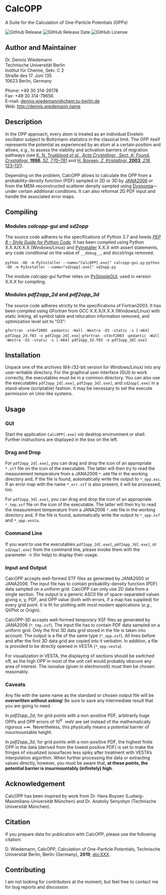 # CalcOPP
A Suite for the Calculation of One-Particle Potentials (OPPs)

![GitHub Release](https://img.shields.io/github/release/dewiedem/calcopp.svg)
![GitHub Release Date](https://img.shields.io/github/release-date/dewiedem/calcopp.svg)
![GitHub License](https://img.shields.io/github/license/dewiedem/calcopp.svg)

## Author and Maintainer
Dr. Dennis Wiedemann\
Technische Universität Berlin\
Institut für Chemie, Sekr. C 2\
Straße des 17. Juni 135\
10623 Berlin, Germany

Phone:	+49 30 314-26178\
Fax:	+49 30 314-79656\
E-mail:	[dennis.wiedemann@chem.tu-berlin.de](mailto:dennis.wiedemann@chem.tu-berlin.de)\
Web:	http://dennis.wiedemann.name

## Description
In the OPP approach, every atom is treated as an individual Einstein oscillator subject to Boltzmann statistics in the classical limit. The OPP itself represents the potential as experienced by an atom at a certain position and allows, *e.g.*, to assess the viability and activation barriers of migration pathways (see [K. N. Trueblood *et al.*, *Acta Crystallogr., Sect. A: Found. Crystallogr.* **1996**, *52*, 770–781](https://doi.org/10.1107/S0108767396005697) and [H. Boysen, *Z. Kristallogr.* **2003**, *218*, 123–131](https://doi.org/10.1524/zkri.218.2.123.20668)).

Depending on the problem, CalcOPP allows to calculate the OPP from a probability-density function (PDF) sampled in 2D or 3D by [JANA2006](http://jana.fzu.cz/) or from the MEM-reconstructed scatterer density sampled using [Dysnomia](https://jp-minerals.org/dysnomia/en/)—under certain additional conditions. It can also reformat 2D PDF input and handle the associated error maps.

## Compiling
### Modules *calcopp-gui* and *sd2opp*
The source code adheres to the specifications of Python 3.7 and heeds [*PEP 8 – Style Guide for Python Code*](https://www.python.org/dev/peps/pep-0008/). It has been compiled using Python X.X.X/X.X.X (Windows/Linux) and [PyInstaller](https://www.pyinstaller.org/) X.X.X with assert statements, any code conditional on the value of `__debug__`, and docstrings removed.

`python -OO -m PyInstaller --name="CalcOPP[.exe]" calcopp-gui.py`
`python -OO -m PyInstaller --name="sd2opp[.exe]" sd2opp.py`

The module *calcopp-gui* further relies on [PySimpleGUI](https://pypi.org/project/PySimpleGUI/), used in version X.X.X for compiling.

### Modules *pdf2opp_2d* and *pdf2opp_3d*
The source code adheres strictly to the specifications of Fortran2003. It has been compiled using GFortran from GCC X.X.X/X.X.X (Windows/Linux) with static linking, all symbol table and relocation information removed, and optimization level set to “O3”:

`gfortran -std=f2003 -pedantic -Wall -Wextra -O3 -static -s [-m64] pdf2opp_2d.f03 -o pdf2opp_2d[.exe]`
`gfortran -std=f2003 -pedantic -Wall -Wextra -O3 -static -s [-m64] pdf2opp_3d.f03 -o pdf2opp_3d[.exe]`

## Installation
Unpack one of the archives (64-/32-bit version for Windows/Linux) into any user-writable directory. For the graphical user interface (GUI) to work correctly, the executables must be in a common directory. You can also use the executables `pdf2opp_2d[.exe]`, `pdf2opp_3d[.exe]`, and `sd2opp[.exe]` in a stand-alone (scriptable) fashion. It may be necessary to set the execute permission on Unix-like systems.

## Usage
### GUI
Start the application `CalcOPP[.exe]` *via* desktop environment or shell. Further instructions are displayed in the box on the left. 

### Drag and Drop
For `pdf2opp_2d[.exe]`, you can drag and drop the icon of an appropriate `*.stf` file on the icon of the executable. The latter will then try to read the measurement temperature from a JANA2006 `*.m90` file in the working directory and, if the file is found, automatically write the output to `*_opp.asc`. If an error map with the name `*_err.stf` is also present, it will be processed, too.

For `pdf2opp_3d[.exe]`, you can drag and drop the icon of an appropriate `*_tmp.xsf` file on the icon of the executable. The latter will then try to read the measurement temperature from a JANA2006 `*.m90` file in the working directory and, if the file is found, automatically write the output to `*_opp.xsf` and `*_opp.vesta`.

### Command Line
If you want to use the executables `pdf2opp_2d[.exe]`, `pdf2opp_3d[.exe]`, or `sd2opp[.exe]` from the command line, please invoke them with the parameter `-h` (for help) to display their usage.

### Input and Output
CalcOPP accepts well-formed STF files as generated by JANA2000 or JANA2006. The input file has to contain probability-density function (PDF) data sampled on a uniform grid. CalcOPP can only use 2D data from a single section. The output is a generic ASCII file of space-separated values giving x, y, PDF, and OPP value (both with errors, if a map has supplied) for every grid point. It is fit for plotting with most modern applications (*e.g.*, QtiPlot or Origin).

CalcOPP-3D accepts well-formed temporary XSF files as generated by JANA2006 (`*_tmp.xsf`). The input file has to contain PDF data sampled on a uniform grid. Only the first 3D data grid stored in the file is taken into account. The output is a file of the same type (`*_opp.xsf`). All lines before and after the first 3D data grid are copied into it verbatim. In addition, a file is provided to be directly opened in VESTA (`*_opp.vesta`).

For visualization in VESTA, the displaying of sections should be switched off, as the high OPP in most of the unit cell would probably obscure any area of interest. The isovalue (given in electronvolt) must then be chosen reasonably.

### Caveats
Any file with the same name as the standard or chosen output file will be **overwritten without asking**! Be sure to save any intermediate result that you are going to need.

In *pdf2opp_2d*, for grid points with a non-positive PDF, arbitrarily huge OPPs and OPP errors of 10<sup>9</sup> meV are set instead of the mathematically rigorous +∞. Nevertheless, this physically means a potential barrier of insurmountable height.

In *pdf2opp_3d*, for grid points with a non-positive PDF, the highest finite OPP in the data (derived from the lowest positive PDF) is set to make the fringes of visualized isosurfaces less spiky after treatment with VESTA’s interpolation algorithm. When further processing the data or extracting values directly, however, you must be aware that, **at these points, the potential barrier is insurmountably (infinitely) high**.

## Acknowledgement
CalcOPP has been inspired by work from Dr. Hans Boysen (Ludwig-Maximilians-Universität München) and Dr. Anatoliy Senyshyn (Technische Universität München).

## Citation
If you prepare data for publication with CalcOPP, please use the following citation:

D. Wiedemann, CalcOPP, Calculation of One-Particle Potentials, Technische Universität Berlin, Berlin (Germany), **2019**, [doi:XXX](https://doi.org/XXX).

## Contributing
I am not looking for contributors at the moment, but feel free to contact me for bug reports and discussion.
